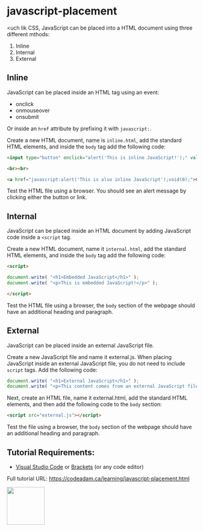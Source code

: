 # javascript-placement

<uch lik CSS, JavaScript can be placed into a HTML document using three different mthods:

1. Inline
2. Internal
3. External

## Inline

JavaScript can be placed inside an HTML tag using an event:

- onclick
- onmouseover
- onsubmit

Or inside an `href` attribute by prefixing it with `javascript:`.

Create a new HTML document, name is `inline.html`, add the standard HTML elements, and inside the `body` tag add the following code:

```html
<input type="button" onclick="alert('This is inline JavaScript!');" value="Click Me">

<br><br>

<a href="javascript:alert('This is also inline JavaScript');void(0);">Click Me</a>
```

Test the HTML file using a browser. You should see an alert message by clicking either the button or link.

## Internal

JavaScript can be placed inside an HTML document by adding JavaScript code inside a `<script` tag.

Create a new HTML document, name it `internal.html`, add the standard HTML elements, and inside the `body` tag add the following code:

```html
<script>

document.write( "<h1>Embedded JavaScript</h1>" );
document.write( "<p>This is embedded JavaScript!</p>" );

</script>
```

Test the HTML file using a browser, the `body` section of the webpage should have an additional heading and paragraph.

## External

JavaScript can be placed inside an external JavaScript file. 

Create a new JavaScript file and name it external.js. When placing JavaScript inside an external JavaScript file, you do not need to include `script` tags. Add the following code:

```javascript
document.write( "<h1>External JavaScript</h1>" );
document.write( "<p>This content comes from an external JavaScript file!</p>" );
```

Next, create an HTML file, name it external.html, add the standard HTML elements, and then add the following code to the `body` section:

```html
<script src="external.js"></script>
```

Test the file using a browser, the `body` section of the webpage should have an additional heading and paragraph.

## Tutorial Requirements:

* [Visual Studio Code](https://code.visualstudio.com/) or [Brackets](http://brackets.io/) (or any code editor)

Full tutorial URL: https://codeadam.ca/learning/javascript-placement.html

<a href="https://codeadam.ca">
<img src="https://codeadam.ca/images/code-block.png" width="100">
</a>
